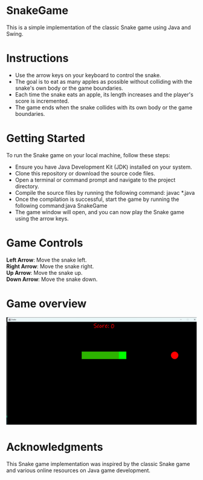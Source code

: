 # SnakeGame

This is a simple implementation of the classic Snake game using Java and Swing.

# Instructions

- Use the arrow keys on your keyboard to control the snake.
- The goal is to eat as many apples as possible without colliding with the snake's own body or the game boundaries.
- Each time the snake eats an apple, its length increases and the player's score is incremented.
- The game ends when the snake collides with its own body or the game boundaries.

# Getting Started

To run the Snake game on your local machine, follow these steps:
- Ensure you have Java Development Kit (JDK) installed on your system.
- Clone this repository or download the source code files.
- Open a terminal or command prompt and navigate to the project directory.
- Compile the source files by running the following command: javac *.java
- Once the compilation is successful, start the game by running the following command:java SnakeGame
- The game window will open, and you can now play the Snake game using the arrow keys.

# Game Controls

**Left Arrow**: Move the snake left.
<br>**Right Arrow**: Move the snake right.
<br>**Up Arrow**: Move the snake up.
<br>**Down Arrow**: Move the snake down.

# Game overview

![SnakeGame](https://github.com/Jennynamela/SnakeGame/blob/main/Screenshot%20(437).png)


# Acknowledgments

This Snake game implementation was inspired by the classic Snake game and various online resources on Java game development.
